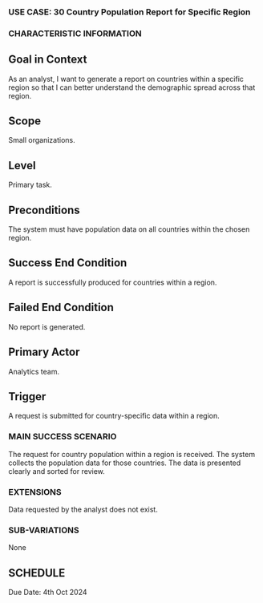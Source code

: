 ### USE CASE: 30 Country Population Report for Specific Region

### CHARACTERISTIC INFORMATION
## Goal in Context
As an analyst, I want to generate a report on countries within a specific region so that I can better understand the demographic spread across that region.

## Scope
Small organizations.

## Level
Primary task.

## Preconditions
The system must have population data on all countries within the chosen region.

## Success End Condition
A report is successfully produced for countries within a region.

## Failed End Condition
No report is generated.

## Primary Actor
Analytics team.

## Trigger
A request is submitted for country-specific data within a region.

### MAIN SUCCESS SCENARIO
The request for country population within a region is received.
The system collects the population data for those countries.
The data is presented clearly and sorted for review.

### EXTENSIONS
Data requested by the analyst does not exist.

### SUB-VARIATIONS
None

## SCHEDULE
Due Date: 4th Oct 2024

